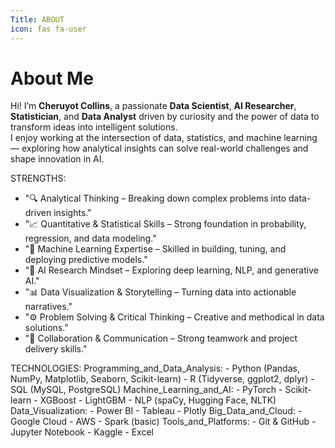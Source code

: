 ```yaml
---
Title: ABOUT
icon: fas fa-user
---
```

# About Me

  Hi! I’m **Cheruyot Collins**, a passionate **Data Scientist**, **AI Researcher**, 
  **Statistician**, and **Data Analyst** driven by curiosity and the power of data 
  to transform ideas into intelligent solutions.  
  I enjoy working at the intersection of data, statistics, and machine learning — 
  exploring how analytical insights can solve real-world challenges and shape innovation in AI.

STRENGTHS:
  - "🔍 Analytical Thinking – Breaking down complex problems into data-driven insights."
  - "📈 Quantitative & Statistical Skills – Strong foundation in probability, regression, and data modeling."
  - "🤖 Machine Learning Expertise – Skilled in building, tuning, and deploying predictive models."
  - "🧠 AI Research Mindset – Exploring deep learning, NLP, and generative AI."
  - "📊 Data Visualization & Storytelling – Turning data into actionable narratives."
  - "⚙️ Problem Solving & Critical Thinking – Creative and methodical in data solutions."
  - "🤝 Collaboration & Communication – Strong teamwork and project delivery skills."

TECHNOLOGIES:
  Programming_and_Data_Analysis:
    - Python (Pandas, NumPy, Matplotlib, Seaborn, Scikit-learn)
    - R (Tidyverse, ggplot2, dplyr)
    - SQL (MySQL, PostgreSQL)
  Machine_Learning_and_AI:
    - PyTorch
    - Scikit-learn
    - XGBoost
    - LightGBM
    - NLP (spaCy, Hugging Face, NLTK)
  Data_Visualization:
    - Power BI
    - Tableau
    - Plotly
  Big_Data_and_Cloud:
    - Google Cloud
    - AWS
    - Spark (basic)
  Tools_and_Platforms:
    - Git & GitHub
    - Jupyter Notebook
    - Kaggle
    - Excel

